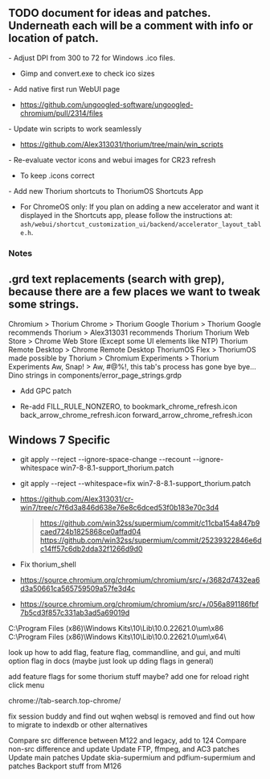 ## TODO document for ideas and patches. Underneath each will be a comment with info or location of patch.

&#45; Adjust DPI from 300 to 72 for Windows .ico files.

 - Gimp and convert.exe to check ico sizes

&#45; Add native first run WebUI page

 - https://github.com/ungoogled-software/ungoogled-chromium/pull/2314/files

&#45; Update win scripts to work seamlessly

 - https://github.com/Alex313031/thorium/tree/main/win_scripts

&#45; Re-evaluate vector icons and webui images for CR23 refresh

 - To keep .icons correct

&#45; Add new Thorium shortcuts to ThoriumOS Shortcuts App

 - For ChromeOS only: If you plan on adding a new accelerator and want it
 displayed in the Shortcuts app, please follow the instructions at: `ash/webui/shortcut_customization_ui/backend/accelerator_layout_table.h`.

### Notes

## .grd text replacements (search with grep), because there are a few places we want to tweak some strings.

Chromium > Thorium
Chrome > Thorium
Google Thorium > Thorium
Google recommends Thorium > Alex313031 recommends Thorium
Thorium Web Store > Chrome Web Store (Except some UI elements like NTP)
Thorium Remote Desktop > Chrome Remote Desktop
ThoriumOS Flex > ThoriumOS
made possible by Thorium > Chromium
Experiments > Thorium Experiments
Aw, Snap! > Aw, #@%!, this tab's process has gone bye bye...
Dino strings in components/error_page_strings.grdp

 - Add GPC patch

 - Re-add FILL_RULE_NONZERO, to bookmark_chrome_refresh.icon back_arrow_chrome_refresh.icon forward_arrow_chrome_refresh.icon

## Windows 7 Specific

 - git apply --reject --ignore-space-change --recount --ignore-whitespace win7-8-8.1-support_thorium.patch
 - git apply --reject --whitespace=fix win7-8-8.1-support_thorium.patch

 - https://github.com/Alex313031/cr-win7/tree/c7f6d3a846d638e76e8c6dced53f0b183e70c3d4
   > https://github.com/win32ss/supermium/commit/c11cba154a847b9caed724b1825868ce0affad04
   > https://github.com/win32ss/supermium/commit/25239322846e6dc14ff57c6db2dda32f1266d9d0

 - Fix thorium_shell

 - https://source.chromium.org/chromium/chromium/src/+/3682d7432ea6d3a50661ca565759509a57fe3d4c

 - https://source.chromium.org/chromium/chromium/src/+/056a891186fbf7b5cd3f857c331ab3ad5a69019d

C:\Program Files (x86)\Windows Kits\10\Lib\10.0.22621.0\um\x86\
C:\Program Files (x86)\Windows Kits\10\Lib\10.0.22621.0\um\x64\

look up how to add flag, feature flag, commandline, and gui, and multi option flag in docs (maybe just look up dding flags in general)

add feature flags for some thorium stuff maybe? add one for reload right click menu

chrome://tab-search.top-chrome/

fix session buddy and find out wqhen websql is removed and find out how to migrate to indexdb or other alternatives

Compare src difference between M122 and legacy, add to 124
Compare non-src difference and update
Update FTP, ffmpeg, and AC3 patches
Update main patches
Update skia-supermium and pdfium-supermium and patches
Backport stuff from M126
